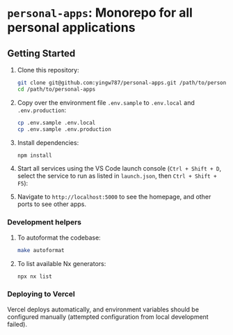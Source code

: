# `personal-apps`: Monorepo for all personal applications

## Getting Started

1.  Clone this repository:

    ```bash
    git clone git@github.com:yingw787/personal-apps.git /path/to/personal-apps
    cd /path/to/personal-apps
    ```

1.  Copy over the environment file `.env.sample` to `.env.local` and
    `.env.production`:

    ```bash
    cp .env.sample .env.local
    cp .env.sample .env.production
    ```

1.  Install dependencies:

    ```bash
    npm install
    ```

1.  Start all services using the VS Code launch console (`Ctrl + Shift + D`,
    select the service to run as listed in `launch.json`, then `Ctrl + Shift +
    F5`):

1.  Navigate to `http://localhost:5000` to see the homepage, and other ports to
    see other apps.

### Development helpers

1.  To autoformat the codebase:

    ```bash
    make autoformat
    ```

1.  To list available Nx generators:

    ```bash
    npx nx list
    ```

### Deploying to Vercel

Vercel deploys automatically, and environment variables should be configured
manually (attempted configuration from local development failed).
